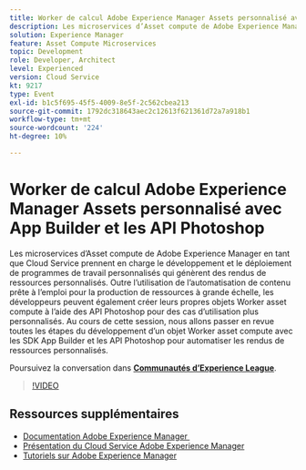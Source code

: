 ```yaml
---
title: Worker de calcul Adobe Experience Manager Assets personnalisé avec App Builder et les API Photoshop
description: Les microservices d’Asset compute de Adobe Experience Manager en tant que Cloud Service prennent en charge le développement et le déploiement de programmes de travail personnalisés qui génèrent des rendus de ressources personnalisés. Outre l’utilisation de l’automatisation de contenu prête à l’emploi pour la production de ressources à grande échelle, les développeurs peuvent également créer leurs propres objets Worker asset compute à l’aide des API Photoshop pour des cas d’utilisation plus personnalisés. Au cours de cette session, nous allons passer en revue toutes les étapes du développement d’un objet Worker asset compute avec les SDK App Builder et les API Photoshop pour automatiser les rendus de ressources personnalisés.
solution: Experience Manager
feature: Asset Compute Microservices
topic: Development
role: Developer, Architect
level: Experienced
version: Cloud Service
kt: 9217
type: Event
exl-id: b1c5f695-45f5-4009-8e5f-2c562cbea213
source-git-commit: 1792dc318643aec2c12613f621361d72a7a918b1
workflow-type: tm+mt
source-wordcount: '224'
ht-degree: 10%

---
```


# Worker de calcul Adobe Experience Manager Assets personnalisé avec App Builder et les API Photoshop

Les microservices d’Asset compute de Adobe Experience Manager en tant que Cloud Service prennent en charge le développement et le déploiement de programmes de travail personnalisés qui génèrent des rendus de ressources personnalisés. Outre l’utilisation de l’automatisation de contenu prête à l’emploi pour la production de ressources à grande échelle, les développeurs peuvent également créer leurs propres objets Worker asset compute à l’aide des API Photoshop pour des cas d’utilisation plus personnalisés. Au cours de cette session, nous allons passer en revue toutes les étapes du développement d’un objet Worker asset compute avec les SDK App Builder et les API Photoshop pour automatiser les rendus de ressources personnalisés.

Poursuivez la conversation dans **[Communautés d’Experience League](https://adobe.ly/3F6f5sG)**.

>[!VIDEO](https://video.tv.adobe.com/v/337769/?quality=12&learn=on&hidetitle=true)

## Ressources supplémentaires

- [Documentation Adobe Experience Manager ](https://experienceleague.adobe.com/docs/experience-manager-cloud-service.html?lang=fr)
- [Présentation du Cloud Service Adobe Experience Manager](https://experienceleague.adobe.com/docs/experience-manager-cloud-service/overview/home.html?lang=fr)
- [Tutoriels sur Adobe Experience Manager](https://experienceleague.adobe.com/docs/experience-manager-tutorials.html?lang=fr)
